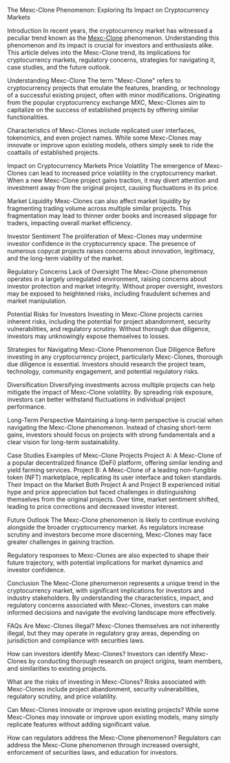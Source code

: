 The Mexc-Clone Phenomenon: Exploring Its Impact on Cryptocurrency Markets

Introduction
In recent years, the cryptocurrency market has witnessed a peculiar trend known as the <a href="https://miracuves.com/product/mexc-clone/">Mexc-Clone</a>
 phenomenon. Understanding this phenomenon and its impact is crucial for investors and enthusiasts alike. This article delves into the Mexc-Clone trend, its implications for cryptocurrency markets, regulatory concerns, strategies for navigating it, case studies, and the future outlook.

Understanding Mexc-Clone
The term "Mexc-Clone" refers to cryptocurrency projects that emulate the features, branding, or technology of a successful existing project, often with minor modifications. Originating from the popular cryptocurrency exchange MXC, Mexc-Clones aim to capitalize on the success of established projects by offering similar functionalities.

Characteristics of Mexc-Clones include replicated user interfaces, tokenomics, and even project names. While some Mexc-Clones may innovate or improve upon existing models, others simply seek to ride the coattails of established projects.

Impact on Cryptocurrency Markets
Price Volatility
The emergence of Mexc-Clones can lead to increased price volatility in the cryptocurrency market. When a new Mexc-Clone project gains traction, it may divert attention and investment away from the original project, causing fluctuations in its price.

Market Liquidity
Mexc-Clones can also affect market liquidity by fragmenting trading volume across multiple similar projects. This fragmentation may lead to thinner order books and increased slippage for traders, impacting overall market efficiency.

Investor Sentiment
The proliferation of Mexc-Clones may undermine investor confidence in the cryptocurrency space. The presence of numerous copycat projects raises concerns about innovation, legitimacy, and the long-term viability of the market.

Regulatory Concerns
Lack of Oversight
The Mexc-Clone phenomenon operates in a largely unregulated environment, raising concerns about investor protection and market integrity. Without proper oversight, investors may be exposed to heightened risks, including fraudulent schemes and market manipulation.

Potential Risks for Investors
Investing in Mexc-Clone projects carries inherent risks, including the potential for project abandonment, security vulnerabilities, and regulatory scrutiny. Without thorough due diligence, investors may unknowingly expose themselves to losses.

Strategies for Navigating Mexc-Clone Phenomenon
Due Diligence
Before investing in any cryptocurrency project, particularly Mexc-Clones, thorough due diligence is essential. Investors should research the project team, technology, community engagement, and potential regulatory risks.

Diversification
Diversifying investments across multiple projects can help mitigate the impact of Mexc-Clone volatility. By spreading risk exposure, investors can better withstand fluctuations in individual project performance.

Long-Term Perspective
Maintaining a long-term perspective is crucial when navigating the Mexc-Clone phenomenon. Instead of chasing short-term gains, investors should focus on projects with strong fundamentals and a clear vision for long-term sustainability.

Case Studies
Examples of Mexc-Clone Projects
Project A: A Mexc-Clone of a popular decentralized finance (DeFi) platform, offering similar lending and yield farming services.
Project B: A Mexc-Clone of a leading non-fungible token (NFT) marketplace, replicating its user interface and token standards.
Their Impact on the Market
Both Project A and Project B experienced initial hype and price appreciation but faced challenges in distinguishing themselves from the original projects. Over time, market sentiment shifted, leading to price corrections and decreased investor interest.

Future Outlook
The Mexc-Clone phenomenon is likely to continue evolving alongside the broader cryptocurrency market. As regulators increase scrutiny and investors become more discerning, Mexc-Clones may face greater challenges in gaining traction.

Regulatory responses to Mexc-Clones are also expected to shape their future trajectory, with potential implications for market dynamics and investor confidence.

Conclusion
The Mexc-Clone phenomenon represents a unique trend in the cryptocurrency market, with significant implications for investors and industry stakeholders. By understanding the characteristics, impact, and regulatory concerns associated with Mexc-Clones, investors can make informed decisions and navigate the evolving landscape more effectively.

FAQs
Are Mexc-Clones illegal?
Mexc-Clones themselves are not inherently illegal, but they may operate in regulatory gray areas, depending on jurisdiction and compliance with securities laws.

How can investors identify Mexc-Clones?
Investors can identify Mexc-Clones by conducting thorough research on project origins, team members, and similarities to existing projects.

What are the risks of investing in Mexc-Clones?
Risks associated with Mexc-Clones include project abandonment, security vulnerabilities, regulatory scrutiny, and price volatility.

Can Mexc-Clones innovate or improve upon existing projects?
While some Mexc-Clones may innovate or improve upon existing models, many simply replicate features without adding significant value.

How can regulators address the Mexc-Clone phenomenon?
Regulators can address the Mexc-Clone phenomenon through increased oversight, enforcement of securities laws, and education for investors.
